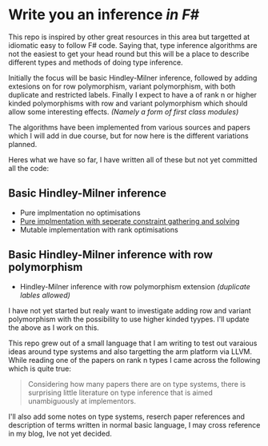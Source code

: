 # Write you an inference _in F#_

This repo is inspired by other great resources in this area but targetted at 
idiomatic easy to follow F# code.  Saying that, type inference algorithms are not 
the easiest to get your head round but this will be a place to describe different 
types and methods of doing type inference.  

Initially the focus will be basic Hindley-Milner inference, followed by adding 
extesions on for row polymorphism, variant polymorphism, with both duplicate and 
restricted labels.  Finally I expect to have a of rank n or higher kinded polymorphisms with row 
and variant polymorphism which should allow some interesting effects.  _(Namely a form of first class modules)_

The algorithms have been implemented from various sources and papers which I will 
add in due course, but for now here is the different variations planned.  

Heres what we have so far, I have written all of these but not yet committed all the code:

## Basic Hindley-Milner inference
  * Pure implmentation no optimisations
  * [Pure implmentation with seperate constraint gathering and solving](Hindley-Milner-Split-Solver)
  * Mutable implementation with rank optimisations
  
## Basic Hindley-Milner inference with row polymorphism
  * Hindley-Milner inference with row polymorphism extension _(duplicate lables allowed)_
  
I have not yet started but realy want to investigate adding row and variant polymorphism with 
the possibility to use higher kinded tyypes.  I'll update the above as I work on this.

This repo grew out of a small language that I am writing to test out varaious ideas around type systems and 
also targetting the arm platform via LLVM.  While reading one of the papers on rank n types I came across the following which is quite true:

>Considering how many papers there are on type systems, there is surprising little 
literature on type inference that is aimed unambiguously at implementors.
  
I'll also add some notes on type systems, reserch paper references and description of 
terms written in normal basic language, I may cross reference in my blog, Ive not yet decided.
